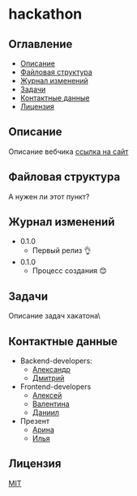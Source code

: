 # hackathon

## Оглавление
* [Описание](описание)
* [Файловая структура](#файловая-структура)
* [Журнал изменений](#журнал-изменений)
* [Задачи](#задачи)
* [Контактные данные](#контактные-данные)
* [Лицензия](#лицензия)

## Описание
Описание вебчика
[ссылка на сайт](https://google.com)

## Файловая структура
А нужен ли этот пункт?

## Журнал изменений
* 0.1.0
    - Первый релиз :ok_hand:
* 0.1.0
    - Процесс создания :blush:

## Задачи
Описание задач хакатона\

## Контактные данные
* Backend-developers:
    - [Александр](https://t.me/al3x_kuz)
    - [Дмитрий](https://t.me/levshakor)
* Frontend-developers
    - [Алексей](https://t.me/ol_euua)
    - [Валентина](https://t.me/etrenton)
    - [Даниил](https://t.me/White_Rover)
* Презент
    - [Арина](https://t.me/arina_juj)
    - [Илья](https://t.me/ilya_kurbet)

## Лицензия
[MIT](https://opensource.org/licenses/MIT)
